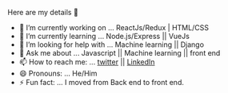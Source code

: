  Here are my details 👋
 
 - 🔭 I’m currently working on ... ReactJs/Redux | HTML/CSS
 - 🌱 I’m currently learning ... Node.js/Express || VueJs
 - 🤔 I’m looking for help with ... Machine learning || Django
 - 💬 Ask me about ... Javascript || Machine learning || front end
 - 📫 How to reach me: ... [twitter](https://twitter.com/rohansb540) || [LinkedIn](https://www.linkedin.com/in/rohan-sharma-532847129)
 - 😄 Pronouns: ... He/Him
 - ⚡ Fun fact: ... I moved from Back end to front end.

<!--
**rohans540/rohans540** is a ✨ _special_ ✨ repository because its `README.md` (this file) appears on your GitHub profile.
-->
